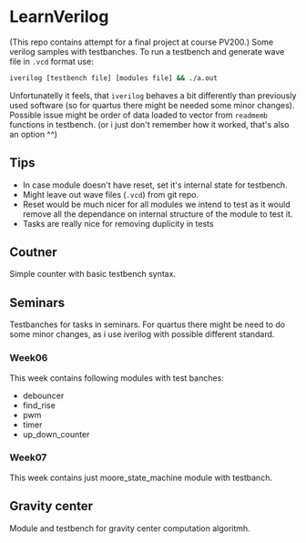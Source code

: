 # LearnVerilog
(This repo contains attempt for a final project at course PV200.)
Some verilog samples with testbanches.
To run a testbench and generate wave file in `.vcd` format use:

```sh
iverilog [testbench file] [modules file] && ./a.out
```

Unfortunatelly it feels, that `iverilog` behaves a bit differently than previously
used software (so for quartus there might be needed some minor changes). Possible
issue might be order of data loaded to vector from `readmemb` functions in testbench.
(or i just don't remember how it worked, that's also an option ^^)

## Tips
 - In case module doesn't have reset, set it's internal state for testbench.
 - Might leave out wave files (`.vcd`) from git repo.
 - Reset would be much nicer for all modules we intend to test as it would
   remove all the dependance on internal structure of the module to test it.
 - Tasks are really nice for removing duplicity in tests

## Coutner
Simple counter with basic testbench syntax.

## Seminars
Testbanches for tasks in seminars.
For quartus there might be need to do some minor changes,
as i use iverilog with possible different standard.

### Week06
This week contains following modules with test banches:
 - debouncer
 - find\_rise
 - pwm
 - timer
 - up_down_counter

### Week07
This week contains just moore\_state\_machine module with testbanch.

## Gravity center
Module and testbench for gravity center computation algoritmh.
